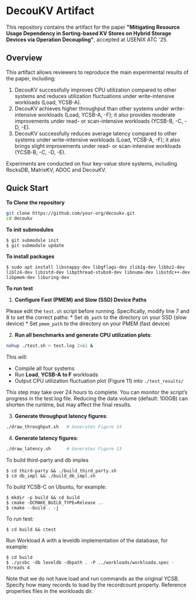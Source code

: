 # DecouKV Artifact

This repository contains the artifact for the paper **"Mitigating Resource Usage Dependency in Sorting-based KV Stores on Hybrid Storage Devices via Operation Decoupling"**, accepted at USENIX ATC '25.

## Overview

This artifact allows reviewers to reproduce the main experimental results of the paper, including:

1. DecouKV successfully improves CPU utilization compared to other systems and reduces utilization fluctuations under write-intensive workloads (Load, YCSB-A).
2. DecouKV achieves higher throughput than other systems under write-intensive workloads (Load, YCSB-A, -F); it also provides moderate improvements under read- or scan-intensive workloads (YCSB-B, -C, -D, -E).
3. DecouKV successfully reduces average latency compared to other systems under write-intensive workloads (Load, YCSB-A, -F);  it also brings slight improvements under read- or scan-intensive workloads (YCSB-B, -C, -D, -E).

Experiments are conducted on four key-value store systems, including RocksDB, MatrixKV, ADOC and DecouKV.

## Quick Start
**To Clone the repository**

```bash
git clone https://github.com/your-org/decoukv.git
cd decoukv
```

**To init submodules**

```
$ git submodule init
$ git submodule update
```
**To install packages**

```
$ sudo apt install libsnappy-dev libgflags-dev zlib1g-dev libbz2-dev liblz4-dev libzstd-dev libpthread-stubs0-dev libnuma-dev libstdc++-dev libpmem-dev liburing-dev
```

**To run test**
1. **Configure Fast (PMEM) and Slow (SSD) Device Paths**

Please edit the `test.sh` script before running.
Specifically, modify line 7 and 8 to set the correct paths:
    * Set `db_path` to the directory on your SSD (slow device)
    * Set `pmem_path` to the directory on your PMEM (fast device)

2. **Run all benchmarks and generate CPU utilization plots**:

```bash
nohup ./test.sh > test.log 2>&1 &
```
This will:
- Compile all four systems
- Run **Load**, **YCSB-A to F** workloads
- Output CPU utilization fluctuation plot (Figure 11) into `./test_results/`

This step may take over 24 hours to complete. You can monitor the script’s progress in the test.log file.
Reducing the data volume (default: 100GB) can shorten the runtime, but may affect the final results.

3. **Generate throughput latency figures**:

```bash
./draw_throughput.sh   # Generates Figure 14
```

4. **Generate latency figures**:

```bash
./draw_latency.sh      # Generates Figure 13
```

To build third-party and db imples
```
$ cd third-party && ./build_third_party.sh
$ cd db_impl && ./build_db_impl.sh
```

To build YCSB-C on Ubuntu, for example:

```
$ mkdir -p build && cd build
$ cmake -DCMAKE_BUILD_TYPE=Release ..
$ cmake --build . -j
```

To run test:

```
$ cd build && ctest
```

Run Workload A with a leveldb
implementation of the database, for example:
```
$ cd build
$ ./ycsbc -db leveldb -dbpath . -P ../workloads/workloada.spec -threads 4
```

Note that we do not have load and run commands as the original YCSB. Specify
how many records to load by the recordcount property. Reference properties
files in the workloads dir.

